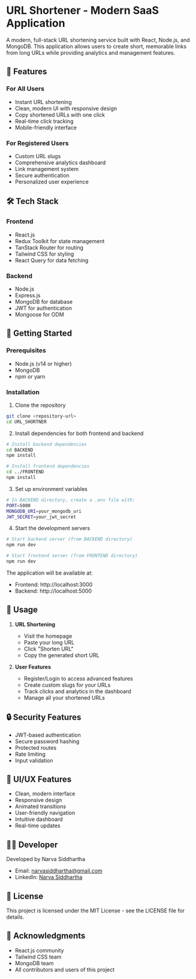 # URL Shortener - Modern SaaS Application

A modern, full-stack URL shortening service built with React, Node.js, and MongoDB. This application allows users to create short, memorable links from long URLs while providing analytics and management features.

## 🌟 Features

### For All Users
- Instant URL shortening
- Clean, modern UI with responsive design
- Copy shortened URLs with one click
- Real-time click tracking
- Mobile-friendly interface

### For Registered Users
- Custom URL slugs
- Comprehensive analytics dashboard
- Link management system
- Secure authentication
- Personalized user experience

## 🛠️ Tech Stack

### Frontend
- React.js
- Redux Toolkit for state management
- TanStack Router for routing
- Tailwind CSS for styling
- React Query for data fetching

### Backend
- Node.js
- Express.js
- MongoDB for database
- JWT for authentication
- Mongoose for ODM

## 🚀 Getting Started

### Prerequisites
- Node.js (v14 or higher)
- MongoDB
- npm or yarn

### Installation

1. Clone the repository
```bash
git clone <repository-url>
cd URL_SHORTNER
```

2. Install dependencies for both frontend and backend
```bash
# Install backend dependencies
cd BACKEND
npm install

# Install frontend dependencies
cd ../FRONTEND
npm install
```

3. Set up environment variables
```bash
# In BACKEND directory, create a .env file with:
PORT=5000
MONGODB_URI=your_mongodb_uri
JWT_SECRET=your_jwt_secret
```

4. Start the development servers
```bash
# Start backend server (from BACKEND directory)
npm run dev

# Start frontend server (from FRONTEND directory)
npm run dev
```

The application will be available at:
- Frontend: http://localhost:3000
- Backend: http://localhost:5000

## 📱 Usage

1. **URL Shortening**
   - Visit the homepage
   - Paste your long URL
   - Click "Shorten URL"
   - Copy the generated short URL

2. **User Features**
   - Register/Login to access advanced features
   - Create custom slugs for your URLs
   - Track clicks and analytics in the dashboard
   - Manage all your shortened URLs

## 🔒 Security Features

- JWT-based authentication
- Secure password hashing
- Protected routes
- Rate limiting
- Input validation

## 🎨 UI/UX Features

- Clean, modern interface
- Responsive design
- Animated transitions
- User-friendly navigation
- Intuitive dashboard
- Real-time updates

## 👨‍💻 Developer

Developed by Narva Siddhartha

- Email: narvasiddhartha@gmail.com
- LinkedIn: [Narva Siddhartha](https://www.linkedin.com/in/narva-siddhartha-4b04bb211/)

## 📝 License

This project is licensed under the MIT License - see the LICENSE file for details.

## 🙏 Acknowledgments

- React.js community
- Tailwind CSS team
- MongoDB team
- All contributors and users of this project 